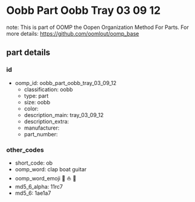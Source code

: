 # Oobb Part Oobb Tray 03 09 12  

note: This is part of OOMP the Oopen Organization Method For Parts. For more details: https://github.com/oomlout/oomp_base

##  part details





### id
* oomp_id: oobb_part_oobb_tray_03_09_12
  * classification: oobb
  * type: part
  * size: oobb
  * color: 
  * description_main: tray_03_09_12
  * description_extra: 
  * manufacturer: 
  * part_number: 

### other_codes
* short_code: ob
* oomp_word: clap boat guitar
* oomp_word_emoji :clap: :boat: :guitar:
* md5_6_alpha: 11rc7
* md5_6: 1ae1a7